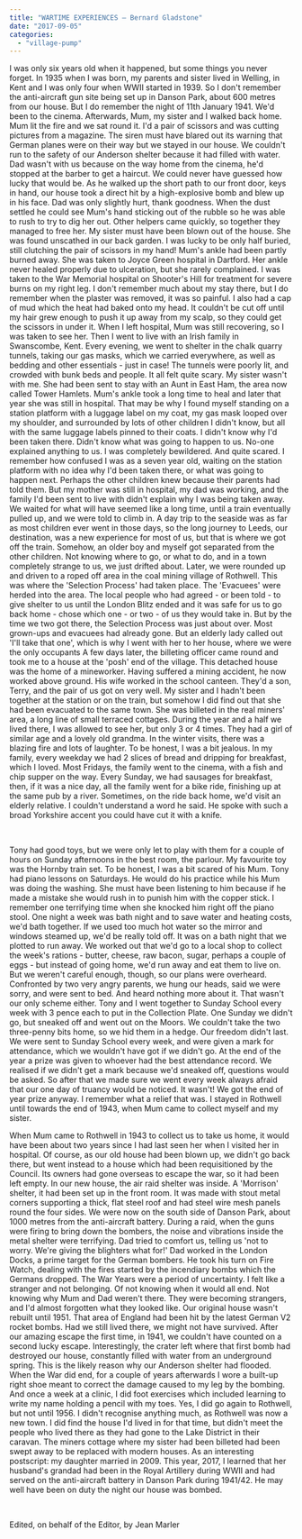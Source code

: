 ```yaml
---
title: "WARTIME EXPERIENCES – Bernard Gladstone"
date: "2017-09-05"
categories: 
  - "village-pump"
---
```


I was only six years old when it happened, but some things you never forget. In 1935 when I was born, my parents and sister lived in Welling, in Kent and I was only four when WWII started in 1939. So I don't remember the anti-aircraft gun site being set up in Danson Park, about 600 metres from our house. But I do remember the night of 11th January 1941. We'd been to the cinema. Afterwards, Mum, my sister and I walked back home. Mum lit the fire and we sat round it. I'd a pair of scissors and was cutting pictures from a magazine. The siren must have blared out its warning that German planes were on their way but we stayed in our house. We couldn't run to the safety of our Anderson shelter because it had filled with water. Dad wasn't with us because on the way home from the cinema, he'd stopped at the barber to get a haircut. We could never have guessed how lucky that would be. As he walked up the short path to our front door, keys in hand, our house took a direct hit by a high-explosive bomb and blew up in his face. Dad was only slightly hurt, thank goodness. When the dust settled he could see Mum's hand sticking out of the rubble so he was able to rush to try to dig her out. Other helpers came quickly, so together they managed to free her. My sister must have been blown out of the house. She was found unscathed in our back garden. I was lucky to be only half buried, still clutching the pair of scissors in my hand! Mum's ankle had been partly burned away. She was taken to Joyce Green hospital in Dartford. Her ankle never healed properly due to ulceration, but she rarely complained. I was taken to the War Memorial hospital on Shooter's Hill for treatment for severe burns on my right leg. I don't remember much about my stay there, but I do remember when the plaster was removed, it was so painful. I also had a cap of mud which the heat had baked onto my head. It couldn't be cut off until my hair grew enough to push it up away from my scalp, so they could get the scissors in under it. When I left hospital, Mum was still recovering, so I was taken to see her. Then I went to live with an Irish family in Swanscombe, Kent. Every evening, we went to shelter in the chalk quarry tunnels, taking our gas masks, which we carried everywhere, as well as bedding and other essentials - just in case! The tunnels were poorly lit, and crowded with bunk beds and people. It all felt quite scary. My sister wasn't with me. She had been sent to stay with an Aunt in East Ham, the area now called Tower Hamlets. Mum's ankle took a long time to heal and later that year she was still in hospital. That may be why I found myself standing on a station platform with a luggage label on my coat, my gas mask looped over my shoulder, and surrounded by lots of other children I didn't know, but all with the same luggage labels pinned to their coats. I didn't know why I'd been taken there. Didn't know what was going to happen to us. No-one explained anything to us. I was completely bewildered. And quite scared. I remember how confused I was as a seven year old, waiting on the station platform with no idea why I'd been taken there, or what was going to happen next. Perhaps the other children knew because their parents had told them. But my mother was still in hospital, my dad was working, and the family I'd been sent to live with didn't explain why I was being taken away. We waited for what will have seemed like a long time, until a train eventually pulled up, and we were told to climb in. A day trip to the seaside was as far as most children ever went in those days, so the long journey to Leeds, our destination, was a new experience for most of us, but that is where we got off the train. Somehow, an older boy and myself got separated from the other children. Not knowing where to go, or what to do, and in a town completely strange to us, we just drifted about. Later, we were rounded up and driven to a roped off area in the coal mining village of Rothwell. This was where the 'Selection Process' had taken place. The 'Evacuees' were herded into the area. The local people who had agreed - or been told - to give shelter to us until the London Blitz ended and it was safe for us to go back home - chose which one - or two - of us they would take in. But by the time we two got there, the Selection Process was just about over. Most grown-ups and evacuees had already gone. But an elderly lady called out 'I'll take that one', which is why I went with her to her house, where we were the only occupants A few days later, the billeting officer came round and took me to a house at the 'posh' end of the village. This detached house was the home of a mineworker. Having suffered a mining accident, he now worked above ground. His wife worked in the school canteen. They'd a son, Terry, and the pair of us got on very well. My sister and I hadn't been together at the station or on the train, but somehow I did find out that she had been evacuated to the same town. She was billeted in the real miners' area, a long line of small terraced cottages. During the year and a half we lived there, I was allowed to see her, but only 3 or 4 times. They had a girl of similar age and a lovely old grandma. In the winter visits, there was a blazing fire and lots of laughter. To be honest, I was a bit jealous. In my family, every weekday we had 2 slices of bread and dripping for breakfast, which I loved. Most Fridays, the family went to the cinema, with a fish and chip supper on the way. Every Sunday, we had sausages for breakfast, then, if it was a nice day, all the family went for a bike ride, finishing up at the same pub by a river. Sometimes, on the ride back home, we'd visit an elderly relative. I couldn't understand a word he said. He spoke with such a broad Yorkshire accent you could have cut it with a knife.

 

Tony had good toys, but we were only let to play with them for a couple of hours on Sunday afternoons in the best room, the parlour. My favourite toy was the Hornby train set. To be honest, I was a bit scared of his Mum. Tony had piano lessons on Saturdays. He would do his practice while his Mum was doing the washing. She must have been listening to him because if he made a mistake she would rush in to punish him with the copper stick. I remember one terrifying time when she knocked him right off the piano stool. One night a week was bath night and to save water and heating costs, we'd bath together. If we used too much hot water so the mirror and windows steamed up, we'd be really told off. It was on a bath night that we plotted to run away. We worked out that we'd go to a local shop to collect the week's rations - butter, cheese, raw bacon, sugar, perhaps a couple of eggs - but instead of going home, we'd run away and eat them to live on. But we weren't careful enough, though, so our plans were overheard. Confronted by two very angry parents, we hung our heads, said we were sorry, and were sent to bed. And heard nothing more about it. That wasn't our only scheme either. Tony and I went together to Sunday School every week with 3 pence each to put in the Collection Plate. One Sunday we didn't go, but sneaked off and went out on the Moors. We couldn't take the two three-penny bits home, so we hid them in a hedge. Our freedom didn't last. We were sent to Sunday School every week, and were given a mark for attendance, which we wouldn't have got if we didn't go. At the end of the year a prize was given to whoever had the best attendance record. We realised if we didn't get a mark because we'd sneaked off, questions would be asked. So after that we made sure we went every week always afraid that our one day of truancy would be noticed. It wasn't! We got the end of year prize anyway. I remember what a relief that was. I stayed in Rothwell until towards the end of 1943, when Mum came to collect myself and my sister.

When Mum came to Rothwell in 1943 to collect us to take us home, it would have been about two years since I had last seen her when I visited her in hospital. Of course, as our old house had been blown up, we didn't go back there, but went instead to a house which had been requisitioned by the Council. Its owners had gone overseas to escape the war, so it had been left empty. In our new house, the air raid shelter was inside. A 'Morrison' shelter, it had been set up in the front room. It was made with stout metal corners supporting a thick, flat steel roof and had steel wire mesh panels round the four sides. We were now on the south side of Danson Park, about 1000 metres from the anti-aircraft battery. During a raid, when the guns were firing to bring down the bombers, the noise and vibrations inside the metal shelter were terrifying. Dad tried to comfort us, telling us 'not to worry. We're giving the blighters what for!' Dad worked in the London Docks, a prime target for the German bombers. He took his turn on Fire Watch, dealing with the fires started by the incendiary bombs which the Germans dropped. The War Years were a period of uncertainty. I felt like a stranger and not belonging. Of not knowing when it would all end. Not knowing why Mum and Dad weren't there. They were becoming strangers, and I'd almost forgotten what they looked like. Our original house wasn't rebuilt until 1951. That area of England had been hit by the latest German V2 rocket bombs. Had we still lived there, we might not have survived. After our amazing escape the first time, in 1941, we couldn't have counted on a second lucky escape. Interestingly, the crater left where that first bomb had destroyed our house, constantly filled with water from an underground spring. This is the likely reason why our Anderson shelter had flooded. When the War did end, for a couple of years afterwards I wore a built-up right shoe meant to correct the damage caused to my leg by the bombing. And once a week at a clinic, I did foot exercises which included learning to write my name holding a pencil with my toes. Yes, I did go again to Rothwell, but not until 1956. I didn't recognise anything much, as Rothwell was now a new town. I did find the house I'd lived in for that time, but didn't meet the people who lived there as they had gone to the Lake District in their caravan. The miners cottage where my sister had been billeted had been swept away to be replaced with modern houses. As an interesting postscript: my daughter married in 2009. This year, 2017, I learned that her husband's grandad had been in the Royal Artillery during WWII and had served on the anti-aircraft battery in Danson Park during 1941/42. He may well have been on duty the night our house was bombed.

 

Edited, on behalf of the Editor, by Jean Marler
